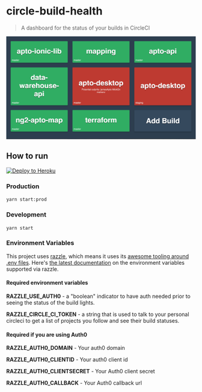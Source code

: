 # circle-build-health

> A dashboard for the status of your builds in CircleCI

![screen-shot](./public/screen-shot.png)

## How to run

[![Deploy to Heroku](https://www.herokucdn.com/deploy/button.svg)](https://heroku.com/deploy?env[RAZZLE_USE_AUTH0]=false)

### Production
```
yarn start:prod
```

### Development
```
yarn start
```

### Environment Variables

This project uses [razzle](https://github.com/jaredpalmer/razzle), which means it uses its [awesome tooling around .env files](https://github.com/jaredpalmer/razzle#what-other-env-files-are-can-be-used). Here's [the latest documentation](https://github.com/jaredpalmer/razzle#environment-variables) on the environment variables supported via razzle.

#### Required environment variables
**RAZZLE_USE_AUTH0** - a "boolean" indicator to have auth needed prior to seeing the status of the build lights.

**RAZZLE_CIRCLE_CI_TOKEN** - a string that is used to talk to your personal circleci to get a list of projects you follow and see their build statuses.

#### Required if you are using Auth0
**RAZZLE_AUTH0_DOMAIN** - Your auth0 domain

**RAZZLE_AUTH0_CLIENTID** - Your auth0 client id

**RAZZLE_AUTH0_CLIENTSECRET** - Your Auth0 client secret

**RAZZLE_AUTH0_CALLBACK** - Your Auth0 callback url